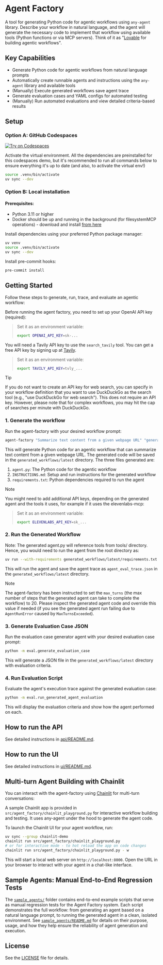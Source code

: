 # Agent Factory
A tool for generating Python code for agentic workflows using `any-agent` library. Describe your workflow in natural language, and the agent will generate the necessary code to implement that workflow using available tools (Python functions or via MCP servers). Think of it as "[Lovable](https://lovable.dev/) for building agentic workflows".

## Key Capabilities

- Generate Python code for agentic workflows from natural language prompts
- Automatically create runnable agents and instructions using the `any-agent` library and available tools
- (Manually) Execute generated workflows save agent trace
- Generate evaluation cases and YAML configs for automated testing
- (Manually) Run automated evaluations and view detailed criteria-based results

## Setup

### Option A: GitHub Codespaces

[![Try on Codespaces](https://github.com/codespaces/badge.svg)](https://github.com/codespaces/new?hide_repo_select=true&ref=main&repo=984695018&skip_quickstart=true&machine=standardLinux32gb&geo=EuropeWest&devcontainer_path=.devcontainer%2Fdevcontainer.json)


Activate the virtual environment. All the dependencies are preinstalled for this codespaces demo, but it's recommended to run all commands below to ensure everything it's up to date (and also, to activate the virtual env!)

```bash
source .venv/bin/activate
uv sync --dev
```
### Option B: Local installation

#### Prerequisites:
- Python 3.11 or higher
- Docker should be up and running in the background (for filesystemMCP operations) - download and install [from here](https://www.docker.com/products/docker-desktop)

Install dependencies using your preferred Python package manager:

```bash
uv venv
source .venv/bin/activate
uv sync --dev
```

Install pre-commit hooks:

```bash
pre-commit install
```

## Getting Started

Follow these steps to generate, run, trace, and evaluate an agentic workflow:

Before running the agent factory, you need to set up your OpenAI API key (required):
> Set it as an environment variable:
> ```bash
> export OPENAI_API_KEY=sk-...
> ```

You will need a Tavily API key to use the `search_tavily` tool. You can get a free API key by signing up at [Tavily](https://app.tavily.com/).
> Set it as an environment variable:
> ```bash
> export TAVILY_API_KEY=tvly_...
> ```

> [!TIP]
> If you do not want to create an API key for web search, you can specify in your workflow definition that you want to use DuckDuckGo as the search tool (e.g., "use DuckDuckGo for web search"). This does not require an API key. However, please note that for complex workflows, you may hit the cap of searches per minute with DuckDuckGo.

### 1. Generate the workflow


Run the agent-factory with your desired workflow prompt:

```bash
agent-factory "Summarize text content from a given webpage URL" "generated_workflows/latest"
```

This will generate Python code for an agentic workflow that can summarize text content from a given webpage URL. The generated code will be saved in the `generated_workflows/latest` directory.
The three files generated are:

1. `agent.py`: The Python code for the agentic workflow
2. `INSTRUCTIONS.md`: Setup and run instructions for the generated workflow
3. `requirements.txt`: Python dependencies required to run the agent

> [!NOTE]
> You might need to add additional API keys, depending on the generated agent and the tools it uses, for example if it uses the elevenlabs-mcp:

> Set it as an environment variable:
> ```bash
> export ELEVENLABS_API_KEY=sk_...
> ```

### 2. Run the Generated Workflow

Note: The generated agent.py will reference tools from tools/ directory. Hence, you would need to run the agent from the root directory as:

```bash
uv run --with-requirements generated_workflows/latest/requirements.txt --python 3.11 python generated_workflows/latest/agent.py --arg1 "value1"
```

This will run the agent and save the agent trace as `agent_eval_trace.json` in the `generated_workflows/latest` directory.

> [!NOTE]
> The agent-factory has been instructed to set the `max_turns` (the max number of steps that the generated agent can take to complete the workflow) to 20. Please inspect the generated agent code and override this value if needed (if you see the generated agent run failing due to `AgentRunError` caused by `MaxTurnsExceeded`).

### 3. Generate Evaluation Case JSON

Run the evaluation case generator agent with your desired evaluation case prompt:
```bash
python -m eval.generate_evaluation_case
```

This will generate a JSON file in the `generated_workflows/latest` directory with evaluation criteria.

### 4. Run Evaluation Script

Evaluate the agent's execution trace against the generated evaluation case:

```bash
python -m eval.run_generated_agent_evaluation
```
This will display the evaluation criteria and show how the agent performed on each.


## How to run the API

See detailed instructions in [api/README.md](api/README.md).

## How to run the UI

See detailed instructions in [ui/README.md](ui/README.md).

## Multi-turn Agent Building with Chainlit

You can interact with the agent-factory using [Chainlit](https://docs.chainlit.io/get-started/overview) for multi-turn conversations:

A sample Chainlit app is provided in `src/agent_factory/chainlit_playground.py` for interactive workflow building and testing. It uses any-agent under the hood to generate the agent code.

To launch the Chainlit UI for your agent workflow, run:
```bash
uv sync --group chainlit-demo
chainlit run src/agent_factory/chainlit_playground.py
# or for interactive mode - to hot reload the app on code changes
chainlit run src/agent_factory/chainlit_playground.py - w
```

This will start a local web server on `http://localhost:8000`. Open the URL in your browser to interact with your agent in a chat-like interface.

## Sample Agents: Manual End-to-End Regression Tests

The [`sample_agents/`](sample_agents/) folder contains end-to-end example scripts that serve as manual regression tests for the Agent Factory system. Each script demonstrates the full workflow: from generating an agent based on a natural language prompt, to running the generated agent in a clean, isolated environment. See [`sample_agents/README.md`](sample_agents/README.md) for details on their purpose, usage, and how they help ensure the reliability of agent generation and execution.

## License

See the [LICENSE](LICENSE) file for details.
